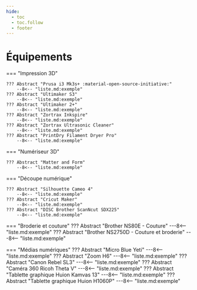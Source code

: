 ```yaml
---
hide:
  - toc
  - toc.follow
  - footer
---
```


<style>
  .md-content__button {
    display: none;
  }
</style>

# Équipements

=== "Impression 3D"

    ??? Abstract "Prusa i3 Mk3s+ :material-open-source-initiative:"
        --8<-- "liste.md:exemple"
    ??? Abstract "Ultimaker S3"
        --8<-- "liste.md:exemple"
    ??? Abstract "Ultimaker 2+"
        --8<-- "liste.md:exemple"
    ??? Abstract "Zortrax Inkspire"
        --8<-- "liste.md:exemple"
    ??? Abstract "Zortrax Ultrasonic Cleaner"
        --8<-- "liste.md:exemple"
    ??? Abstract "PrintDry Filament Dryer Pro"
        --8<-- "liste.md:exemple"

=== "Numériseur 3D"

    ??? Abstract "Matter and Form"
        --8<-- "liste.md:exemple"

=== "Découpe numérique"

    ??? Abstract "Silhouette Cameo 4"
        --8<-- "liste.md:exemple"
    ??? Abstract "Cricut Maker"
        --8<-- "liste.md:exemple"
    ??? Abstract "DISC Brother ScanNcut SDX225"
        --8<-- "liste.md:exemple"

=== "Broderie et couture"
    ??? Abstract "Brother NS80E - Couture"
        ---8<-- "liste.md:exemple"
    ??? Abstract "Brother NS2750D - Couture et broderie"
        ---8<-- "liste.md:exemple"

=== "Médias numériques"
    ??? Abstract "Micro Blue Yeti"
        ---8<-- "liste.md:exemple"
    ??? Abstract "Zoom H6"
        ---8<-- "liste.md:exemple"
    ??? Abstract "Canon Rebel SL3"
        ---8<-- "liste.md:exemple"
    ??? Abstract "Caméra 360 Ricoh Theta V"
        ---8<-- "liste.md:exemple"
    ??? Abstract "Tablette graphique Huion Kamvas 13"
        ---8<-- "liste.md:exemple"
    ??? Abstract "Tablette graphique Huion H1060P"
        ---8<-- "liste.md:exemple"